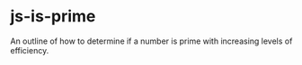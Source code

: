 # js-is-prime
An outline of how to determine if a number is prime with increasing levels of efficiency.

